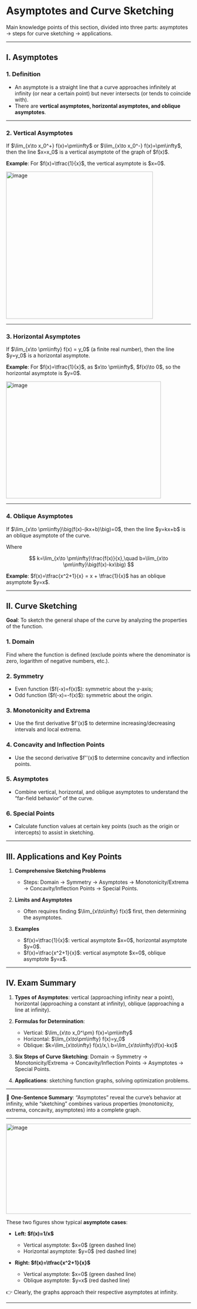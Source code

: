 

# Asymptotes and Curve Sketching

Main knowledge points of this section, divided into three parts: asymptotes → steps for curve sketching → applications.

---

## I. Asymptotes

### 1. Definition

* An asymptote is a straight line that a curve approaches infinitely at infinity (or near a certain point) but never intersects (or tends to coincide with).
* There are **vertical asymptotes, horizontal asymptotes, and oblique asymptotes**.

---

### 2. Vertical Asymptotes

If \$\lim\_{x\to x\_0^+} f(x)=\pm\infty\$ or \$\lim\_{x\to x\_0^-} f(x)=\pm\infty\$,
then the line \$x=x\_0\$ is a vertical asymptote of the graph of \$f(x)\$.

**Example**: For \$f(x)=\tfrac{1}{x}\$, the vertical asymptote is \$x=0\$.

<img width="400" height="400" alt="image" src="https://github.com/user-attachments/assets/c83c64f4-b683-4f93-8f67-2d2d05b8a868" />

---

### 3. Horizontal Asymptotes

If \$\lim\_{x\to \pm\infty} f(x) = y\_0\$ (a finite real number),
then the line \$y=y\_0\$ is a horizontal asymptote.

**Example**: For \$f(x)=\tfrac{1}{x}\$, as \$x\to \pm\infty\$, \$f(x)\to 0\$, so the horizontal asymptote is \$y=0\$.

<img width="422" height="318" alt="image" src="https://github.com/user-attachments/assets/220a0720-8c55-42b9-8ba0-38d8ee5013c2" />

---

### 4. Oblique Asymptotes

If \$\lim\_{x\to \pm\infty}\big(f(x)-(kx+b)\big)=0\$,
then the line \$y=kx+b\$ is an oblique asymptote of the curve.

Where

$$
k=\lim_{x\to \pm\infty}\frac{f(x)}{x},\quad b=\lim_{x\to \pm\infty}\big(f(x)-kx\big)
$$

**Example**: \$f(x)=\tfrac{x^2+1}{x} = x + \tfrac{1}{x}\$ has an oblique asymptote \$y=x\$.

---

## II. Curve Sketching

**Goal**: To sketch the general shape of the curve by analyzing the properties of the function.

### 1. Domain

Find where the function is defined (exclude points where the denominator is zero, logarithm of negative numbers, etc.).

### 2. Symmetry

* Even function (\$f(-x)=f(x)\$): symmetric about the y-axis;
* Odd function (\$f(-x)=-f(x)\$): symmetric about the origin.

### 3. Monotonicity and Extrema

* Use the first derivative \$f'(x)\$ to determine increasing/decreasing intervals and local extrema.

### 4. Concavity and Inflection Points

* Use the second derivative \$f''(x)\$ to determine concavity and inflection points.

### 5. Asymptotes

* Combine vertical, horizontal, and oblique asymptotes to understand the “far-field behavior” of the curve.

### 6. Special Points

* Calculate function values at certain key points (such as the origin or intercepts) to assist in sketching.

---

## III. Applications and Key Points

1. **Comprehensive Sketching Problems**

   * Steps: Domain → Symmetry → Asymptotes → Monotonicity/Extrema → Concavity/Inflection Points → Special Points.

2. **Limits and Asymptotes**

   * Often requires finding \$\lim\_{x\to\infty} f(x)\$ first, then determining the asymptotes.

3. **Examples**

   * \$f(x)=\tfrac{1}{x}\$: vertical asymptote \$x=0\$, horizontal asymptote \$y=0\$.
   * \$f(x)=\tfrac{x^2+1}{x}\$: vertical asymptote \$x=0\$, oblique asymptote \$y=x\$.

---

## IV. Exam Summary

1. **Types of Asymptotes**: vertical (approaching infinity near a point), horizontal (approaching a constant at infinity), oblique (approaching a line at infinity).
2. **Formulas for Determination**:

   * Vertical: \$\lim\_{x\to x\_0^\pm} f(x)=\pm\infty\$
   * Horizontal: \$\lim\_{x\to\pm\infty} f(x)=y\_0\$
   * Oblique: \$k=\lim\_{x\to\infty} f(x)/x,\ b=\lim\_{x\to\infty}(f(x)-kx)\$
3. **Six Steps of Curve Sketching**: Domain → Symmetry → Monotonicity/Extrema → Concavity/Inflection Points → Asymptotes → Special Points.
4. **Applications**: sketching function graphs, solving optimization problems.

---

📌 **One-Sentence Summary**:
“Asymptotes” reveal the curve’s behavior at infinity, while “sketching” combines various properties (monotonicity, extrema, concavity, asymptotes) into a complete graph.

---

<img width="600" height="245" alt="image" src="https://github.com/user-attachments/assets/2a4b164a-f4f8-4264-86b1-990278d1c40e" />  

These two figures show typical **asymptote cases**:

* **Left: \$f(x)=1/x\$**

  * Vertical asymptote: \$x=0\$ (green dashed line)
  * Horizontal asymptote: \$y=0\$ (red dashed line)

* **Right: \$f(x)=\tfrac{x^2+1}{x}\$**

  * Vertical asymptote: \$x=0\$ (green dashed line)
  * Oblique asymptote: \$y=x\$ (red dashed line)

👉 Clearly, the graphs approach their respective asymptotes at infinity.

---


